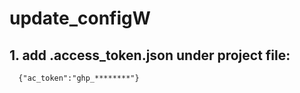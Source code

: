 # update_configW
## 1. add .access_token.json under project file: 
      {"ac_token":"ghp_********"}
 
